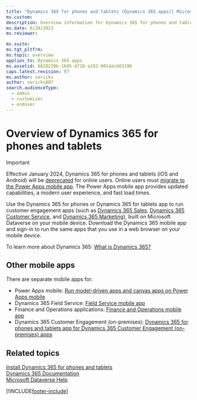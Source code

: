 ```yaml
---
title: "Dynamics 365 for phones and tablets (Dynamics 365 apps)| MicrosoftDocs"
ms.custom: 
description: Overview information for Dynamics 365 for phones and tablets app
ms.date: 6/28/2023
ms.reviewer: 

ms.suite: 
ms.tgt_pltfrm: 
ms.topic: overview
applies_to: Dynamics 365 apps
ms.assetid: 6828238b-1645-4710-a192-0014acb03196
caps.latest.revision: 97
ms.author: sericks
author: sericks007
search.audienceType: 
  - admin
  - customizer
  - enduser
---
```


# Overview of Dynamics 365 for phones and tablets 

> [!Important]
> Effective January 2024, Dynamics 365 for phones and tablets (iOS and Android) will be [deprecated](/power-platform/important-changes-coming#dynamics-365-for-phones-and-tablets-will-be-deprecated-for-online-users-and-replaced-by-power-apps) for online users. Online users must [migrate to the Power Apps mobile app](migration.md). The Power Apps mobile app provides updated capabilities, a modern user experience, and fast load times.

Use the Dynamics 365 for phones or Dynamics 365 for tablets app to run customer engagement apps (such as [Dynamics 365 Sales](../sales-professional/help-hub.md), [Dynamics 365 Customer Service](../customer-service/help-hub.md), and [Dynamics 365 Marketing](../marketing/help-hub.yml)), built on Microsoft Dataverse on your mobile device. Download the Dynamics 365 mobile app and sign-in to run the same apps that you use in a web browser on your mobile device.

To learn more about Dynamics 365: [What is Dynamics 365?](https://dynamics.microsoft.com/what-is-dynamics365/)


## Other mobile apps

There are separate mobile apps for:
- Power Apps mobile: [Run model-driven apps and canvas apps on Power Apps mobile](/powerapps/mobile/run-powerapps-on-mobile)
- Dynamics 365 Field Service: [Field Service mobile app](../field-service/field-service-mobile-app-user-guide.md)
- Finance and Operations applications: [Finance and Operations mobile app](/dynamics365/unified-operations/dev-itpro/mobile-apps/mobile-app-home-page) 
- Dynamics 365 Customer Engagement (on-premises): [Dynamics 365 for phones and tablets app for Dynamics 365 Customer Engagement (on-premises) apps](../customerengagement/on-premises/basics/dynamics-365-phones-tablets-users-guide-onprem.md)


## Related topics
[Install Dynamics 365 for phones and tablets](./install-dynamics-365-for-phones-and-tablets.md)<br/>
[Dynamics 365 Documentation](/dynamics365/)<br/>
[Microsoft Dataverse Help](/powerapps/maker/common-data-service/data-platform-intro)<br/>
 


[!INCLUDE[footer-include](../includes/footer-banner.md)]
